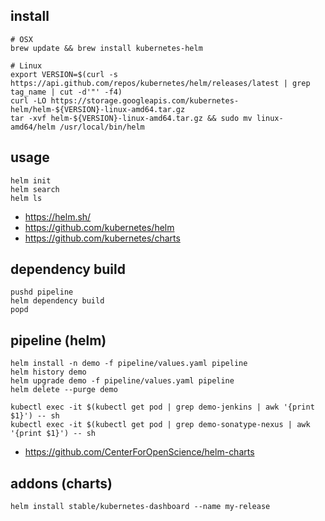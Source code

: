 ## install
```
# OSX
brew update && brew install kubernetes-helm

# Linux
export VERSION=$(curl -s https://api.github.com/repos/kubernetes/helm/releases/latest | grep tag_name | cut -d'"' -f4)
curl -LO https://storage.googleapis.com/kubernetes-helm/helm-${VERSION}-linux-amd64.tar.gz
tar -xvf helm-${VERSION}-linux-amd64.tar.gz && sudo mv linux-amd64/helm /usr/local/bin/helm
```

## usage
```
helm init
helm search
helm ls
```
* https://helm.sh/
* https://github.com/kubernetes/helm
* https://github.com/kubernetes/charts

## dependency build
```
pushd pipeline
helm dependency build
popd
```

## pipeline (helm)
```
helm install -n demo -f pipeline/values.yaml pipeline
helm history demo
helm upgrade demo -f pipeline/values.yaml pipeline
helm delete --purge demo

kubectl exec -it $(kubectl get pod | grep demo-jenkins | awk '{print $1}') -- sh
kubectl exec -it $(kubectl get pod | grep demo-sonatype-nexus | awk '{print $1}') -- sh
```
* https://github.com/CenterForOpenScience/helm-charts

## addons (charts)
```
helm install stable/kubernetes-dashboard --name my-release
```
